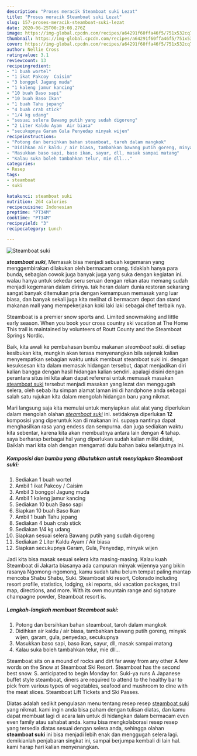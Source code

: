 ```yaml
---
description: "Proses meracik Steamboat suki Lezat"
title: "Proses meracik Steamboat suki Lezat"
slug: 157-proses-meracik-steamboat-suki-lezat
date: 2020-06-25T00:29:08.276Z
image: https://img-global.cpcdn.com/recipes/a64291f60ffa46f5/751x532cq70/steamboat-suki-foto-resep-utama.jpg
thumbnail: https://img-global.cpcdn.com/recipes/a64291f60ffa46f5/751x532cq70/steamboat-suki-foto-resep-utama.jpg
cover: https://img-global.cpcdn.com/recipes/a64291f60ffa46f5/751x532cq70/steamboat-suki-foto-resep-utama.jpg
author: Nellie Cross
ratingvalue: 3.1
reviewcount: 13
recipeingredient:
- "1 buah wortel"
- "1 ikat Pakcoy  Caisim"
- "3 bonggol Jagung muda"
- "1 kaleng jamur kancing"
- "10 buah Baso sapi"
- "10 buah Baso Ikan"
- "1 buah Tahu jepang"
- "4 buah crab stick"
- "1/4 kg udang"
- "sesuai selera Bawang putih yang sudah digoreng"
- "2 Liter Kaldu Ayam  Air biasa"
- "secukupnya Garam Gula Penyedap minyak wijen"
recipeinstructions:
- "Potong dan bersihkan bahan steamboat, taroh dalam mangkok"
- "Didihkan air kaldu / air biasa, tambahkan bawang putih goreng, minyak wijen, garam, gula, penyedap, secukupnya"
- "Masukkan baso sapi, baso ikan, sayur, dll, masak sampai matang"
- "Kalau suka boleh tambahkan telur, mie dll..."
categories:
- Resep
tags:
- steamboat
- suki

katakunci: steamboat suki 
nutrition: 264 calories
recipecuisine: Indonesian
preptime: "PT34M"
cooktime: "PT34M"
recipeyield: "3"
recipecategory: Lunch

---
```



![Steamboat suki](https://img-global.cpcdn.com/recipes/a64291f60ffa46f5/751x532cq70/steamboat-suki-foto-resep-utama.jpg)

<b><i>steamboat suki</i></b>, Memasak bisa menjadi sebuah kegemaran yang menggembirakan dilakukan oleh bermacam orang. tidaklah hanya para bunda, sebagian cowok juga banyak juga yang suka dengan kegiatan ini. walau hanya untuk sekedar seru seruan dengan rekan atau memang sudah menjadi kegemaran dalam dirinya. tak heran dalam dunia restoran sekarang sangat banyak ditemukan pria dengan kemampuan memasak yang luar biasa, dan banyak sekali juga kita melihat di bermacam depot dan stand makanan mall yang mempekerjakan koki laki laki sebagai chef terbaik nya.

Steamboat is a premier snow sports and. Limited snowmaking and little early season. When you book your cross country ski vacation at The Home This trail is maintained by volunteers of Routt County and the Steamboat Springs Nordic.

Baik, kita awali ke pembahasan bumbu makanan <i>steamboat suki</i>. di setiap kesibukan kita, mungkin akan terasa menyenangkan bila sejenak kalian menyempatkan sebagian waktu untuk membuat steamboat suki ini. dengan kesuksesan kita dalam memasak hidangan tersebut, dapat menjadikan diri kalian bangga dengan hasil hidangan kalian sendiri. apalagi disini dengan perantara situs ini kita akan dapat referensi untuk memasak masakan <u>steamboat suki</u> tersebut menjadi masakan yang lezat dan menggugah selera, oleh sebab itu simpan alamat laman ini di handphone anda sebagai salah satu rujukan kita dalam mengolah hidangan baru yang nikmat.


Mari langsung saja kita memulai untuk menyiapkan alat alat yang diperlukan dalam mengolah olahan <u><i>steamboat suki</i></u> ini. setidaknya diperlukan <b>12</b> komposisi yang diperuntuk kan di makanan ini. supaya nantinya dapat menghasilkan rasa yang endess dan sempurna. dan juga sediakan waktu kita sebentar, karena kita akan membuatnya antara lain dengan <b>4</b> tahap. saya berharap berbagai hal yang diperlukan sudah kalian miliki disini, Baiklah mari kita olah dengan mengamati dulu bahan baku selanjutnya ini.

<!--inarticleads1-->

##### Komposisi dan bumbu yang dibutuhkan untuk menyiapkan Steamboat suki:

1. Sediakan 1 buah wortel
1. Ambil 1 ikat Pakcoy / Caisim
1. Ambil 3 bonggol Jagung muda
1. Ambil 1 kaleng jamur kancing
1. Sediakan 10 buah Baso sapi
1. Siapkan 10 buah Baso Ikan
1. Ambil 1 buah Tahu jepang
1. Sediakan 4 buah crab stick
1. Sediakan 1/4 kg udang
1. Siapkan sesuai selera Bawang putih yang sudah digoreng
1. Sediakan 2 Liter Kaldu Ayam / Air biasa
1. Siapkan secukupnya Garam, Gula, Penyedap, minyak wijen


Jadi kita bisa masak sesuai selera kita masing-masing. Kalau kuah Steamboat di Jakarta biasanya ada campuran minyak wijennya yang bikin rasanya Ngomong-ngomong, kamu sudah tahu belum tempat paling mantap mencoba Shabu Shabu, Suki. Steamboat ski resort, Colorado including resort profile, statistics, lodging, ski reports, ski vacation packages, trail map, directions, and more. With its own mountain range and signature champagne powder, Steamboat resort is. 

<!--inarticleads2-->

##### Langkah-langkah membuat Steamboat suki:

1. Potong dan bersihkan bahan steamboat, taroh dalam mangkok
1. Didihkan air kaldu / air biasa, tambahkan bawang putih goreng, minyak wijen, garam, gula, penyedap, secukupnya
1. Masukkan baso sapi, baso ikan, sayur, dll, masak sampai matang
1. Kalau suka boleh tambahkan telur, mie dll...


Steamboat sits on a mound of rocks and dirt far away from any other A few words on the Snow at Steamboat Ski Resort. Steamboat has the second best snow. S. anticipated to begin Monday for. Suki-ya runs A Japanese buffet style steamboat, diners are required to attend to the healthy bar to pick from various types of vegetables, seafood and mushroom to dine with the meat slices. Steamboat Lift Tickets and Ski Passes. 

Diatas adalah sedikit pengulasan menu tentang resep resep <u>steamboat suki</u> yang nikmat. kami ingin anda bisa paham dengan tulisan diatas, dan kamu dapat membuat lagi di acara lain untuk di hidangkan dalam bermacam even even family atau sahabat anda. kamu bisa mengkolaborasi resep resep yang tersedia diatas sesuai dengan selera anda, sehingga olahan <b>steamboat suki</b> ini bisa menjadi lebih enak dan menggugah selera lagi. demikianlah penjabaran singkat ini, sampai berjumpa kembali di lain hal. kami harap hari kalian menyenangkan.
